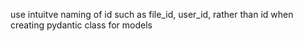 

use intuitve naming of id such as file_id, user_id, rather than id when creating pydantic class for models
